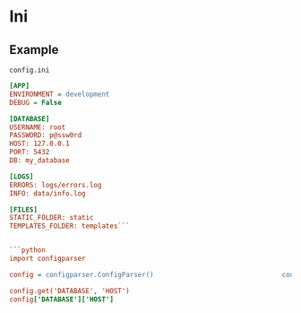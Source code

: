 # Ini

## Example

`config.ini`

```ini
[APP]
ENVIRONMENT = development
DEBUG = False

[DATABASE]
USERNAME: root
PASSWORD: p@ssw0rd
HOST: 127.0.0.1
PORT: 5432
DB: my_database

[LOGS]
ERRORS: logs/errors.log
INFO: data/info.log

[FILES]
STATIC_FOLDER: static
TEMPLATES_FOLDER: templates```


```python
import configparser

config = configparser.ConfigParser()                                config.read("config.ini")

config.get('DATABASE', 'HOST')
config['DATABASE']['HOST']
```
<!--stackedit_data:
eyJoaXN0b3J5IjpbLTU4NjEwMDg0XX0=
-->